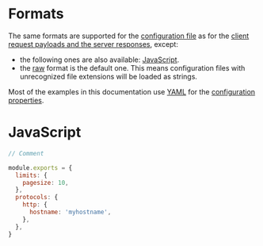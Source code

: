 # Formats

The same formats are supported for the
[configuration file](configuration.md#configuration-file) as for the
[client request payloads and the server responses](../../client/protocols/formats.md),
except:

- the following ones are also available: [JavaScript](#javascript).
- the [raw](../../client/protocols/formats.md#raw) format is the default one.
  This means configuration files with unrecognized file extensions will be
  loaded as strings.

Most of the examples in this documentation use
[YAML](../../client/protocols/formats.md#yaml) for the
[configuration properties](configuration.md#properties).

# JavaScript

```js
// Comment

module.exports = {
  limits: {
    pagesize: 10,
  },
  protocols: {
    http: {
      hostname: 'myhostname',
    },
  },
}
```
